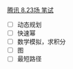 [腾讯 8.23场 笔试](https://www.nowcoder.com/discuss/486638)

- [ ] 动态规划
- [ ] 快速幂
- [ ] 数学模拟，求积分
- [ ] 图
- [ ] 最短路径
